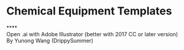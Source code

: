 # Chemical Equipment Templates
****<br>
Open .ai with Adobe Illustrator (better with 2017 CC or later version)<br>
By Yunong Wang (DrippySummer)
<br>
<br>

